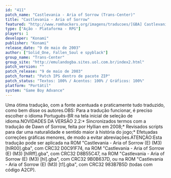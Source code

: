 ```yaml
---
id: "411"
patch_name: "Castlevania - Aria of Sorrow (Trans-Center)"
title: "Castlevania - Aria of Sorrow"
featured: "http://www.romhackers.org/imagens/traducoes/[GBA] Castlevania - Aria of Sorrow - Trans-Center - 1.png"
type: ["Ação - Plataforma - RPG"]
players: 1
developer: "Konami"
publisher: "Konami"
release_date: "9 de maio de 2003"
author: ["Solid_One, Fallen_Soul e spyblack"]
group_name: "Trans-Center"
group_site: "http://emulandogba.sites.uol.com.br/index2.html"
patch_version: ""
patch_release: "9 de maio de 2003"
patch_format: "Patch IPS dentro de pacote ZIP"
patch_status: "Textos: 100% / Acentos: 100% / Gráficos: 100%"
platform: "Portátil"
system: "Game Boy Advance"
---
```


Uma ótima tradução, com a fonte acentuada e praticamente tudo traduzido, como bem disse os autores.OBS: Para a tradução funcionar, é preciso escolher o idioma Português-BR na tela inicial de seleção de idioma.NOVIDADES DA VERSÃO 2.2:* Sincronizados termos com a tradução de Dawn of Sorrow, feita por Hyllian em 2008;* Revisados scripts para dar uma naturalidade e sentido maior à história do jogo;* Efetuadas correções gráficas menores, de modo a evitar abreviações.ATENÇÃO:Esta tradução pode ser aplicada na ROM "Castlevania - Aria of Sorrow (E) (M3) [hIR00].gba", com CRC32 D0C91F74, na ROM "Castlevania - Aria of Sorrow (E) (M3) [hIRff].gba", com CRC32 D8B55C47, na ROM "Castlevania - Aria of Sorrow (E) (M3) [hI].gba", com CRC32 9B0B637D, ou na ROM "Castlevania - Aria of Sorrow (E) (M3) [t1].gba", com CRC32 983B7B5D (todas com código A2CP).